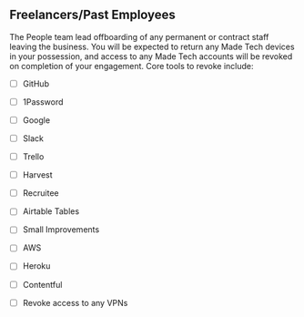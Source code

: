 ## Freelancers/Past Employees
The People team lead offboarding of any permanent or contract staff leaving the business. You will be expected to return any Made Tech devices in your possession, and access to any Made Tech accounts will be revoked on completion of your engagement. Core tools to revoke include:
  - [ ] GitHub
  - [ ] 1Password
  - [ ] Google
  - [ ] Slack
  - [ ] Trello
  - [ ] Harvest
  - [ ] Recruitee
  - [ ] Airtable Tables
  - [ ] Small Improvements
  - [ ] AWS
  - [ ] Heroku
  - [ ] Contentful

- [ ] Revoke access to any VPNs
